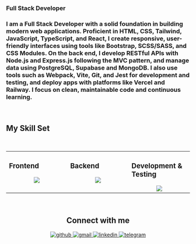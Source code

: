 
### Full Stack Developer
### I am a Full Stack Developer with a solid foundation in building modern web applications. Proficient in HTML, CSS, Tailwind, JavaScript, TypeScript, and React, I create responsive, user-friendly interfaces using tools like Bootstrap, SCSS/SASS, and CSS Modules. On the back end, I develop RESTful APIs with Node.js and Express.js following the MVC pattern, and manage data using PostgreSQL, Supabase and MongoDB. I also use tools such as Webpack, Vite, Git, and Jest for development and testing, and deploy apps with platforms like Vercel and Railway. I focus on clean, maintainable code and continuous learning.
<br/>

## My Skill Set

<br/>

<table><tr><td valign="top" width="33%">
    
### Frontend  
<div align="center">  
<img src="https://skillicons.dev/icons?i=bootstrap,tailwind,html,css,javascript,ts,jquery,react,redux,sass&perline=5" />
</div>

</td><td valign="top" width="33%">

### Backend  
<div align="center">  
<img src="https://skillicons.dev/icons?i=nodejs,ts,express,postgres,supabase,mongodb,pug&perline=5" />
</div>

</td><td valign="top" width="33%">

### Development & Testing  
<div align="center">  
<img src="https://skillicons.dev/icons?i=jest,cypress,git,github,postman,vite,webpack,vscode&perline=5" />
</div>

</td></tr></table>  

<br/>  



<div align="center">
    <h2>Connect with me  </h2>
    <a href="https://github.com/vtitov90" target="_blank">
      <img src="https://img.shields.io/badge/github-%2324292e.svg?&style=for-the-badge&logo=github&logoColor=white" alt="github" />
    </a>
    <a href="mailto:valeriytitov90@gmail.com">
      <img src="https://img.shields.io/badge/Gmail-333333?style=for-the-badge&logo=gmail&logoColor=red" alt="gmail" />
    </a>
    <a href="https://www.linkedin.com/in/valeriy-titov-a209b3312/" target="_blank">
      <img src="https://img.shields.io/badge/linkedin-%231E77B5.svg?&style=for-the-badge&logo=linkedin&logoColor=white" alt="linkedin" />
    </a>
    <a href="https://t.me/valery_tit0v">
      <img src="https://img.shields.io/badge/telegram-0077B5?style=for-the-badge&logo=telegram&logoColor=white" alt="telegram" />
    </a>

</div>  

<br/>


